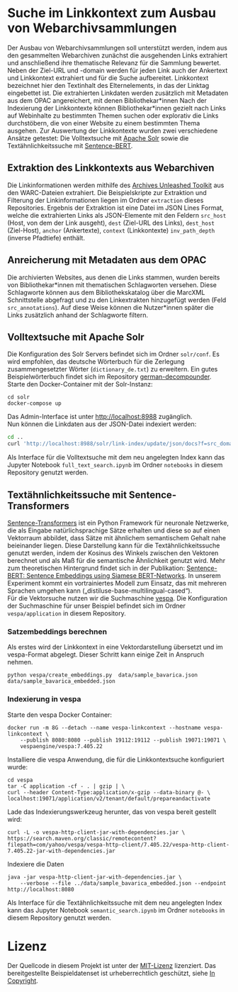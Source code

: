 # Suche im Linkkontext zum Ausbau von Webarchivsammlungen
Der Ausbau von Webarchivsammlungen soll unterstützt werden, indem aus den gesammelten
Webarchiven zunächst die ausgehenden Links extrahiert und anschließend ihre thematische Relevanz für die Sammlung bewertet. 
Neben der Ziel-URL und -domain werden für jeden Link auch der Ankertext und Linkkontext extrahiert und für die Suche aufbereitet. 
Linkkontext bezeichnet hier den Textinhalt des Elternelements, in das der Linktag eingebettet ist.
Die extrahierten Linkdaten werden zusätzlich mit Metadaten aus dem OPAC angereichert, mit denen Bibliothekar\*innen
Nach der Indexierung der Linkkontexte können Bibliothekar*innen gezielt nach Links auf Webinhalte zu bestimmten Themen suchen
oder explorativ die Links durchstöbern, die von einer Website zu einem bestimmten Thema ausgehen.
Zur Auswertung der Linkkontexte wurden zwei verschiedene Ansätze getestet: Die Volltextsuche mit
[Apache Solr](https://lucene.apache.org/solr/) sowie die Textähnlichkeitssuche mit
[Sentence-BERT](https://github.com/UKPLab/sentence-transformers/).

## Extraktion des Linkkontexts aus Webarchiven
Die Linkinformationen werden mithilfe des [Archives Unleashed Toolkit](https://github.com/archivesunleashed/aut/tree/aut-0.80.0)
aus den WARC-Dateien extrahiert. Die Beispielskripte zur Extraktion und Filterung der Linkinformationen
liegen im Ordner `extraction` dieses Repositories.
Ergebnis der Extraktion ist eine Datei im JSON Lines Format, welche die extrahierten Links
als JSON-Elemente mit den Feldern `src_host` (Host, von dem der Link ausgeht), `dest` (Ziel-URL des Links), `dest_host` (Ziel-Host), `anchor` (Ankertexte),
`context` (Linkkontexte) `inv_path_depth` (inverse Pfadtiefe) enthält.

## Anreicherung mit Metadaten aus dem OPAC
Die archivierten Websites, aus denen die Links stammen, wurden bereits von Bibliothekar*innen mit thematischen Schlagworten versehen.
Diese Schlagworte können aus dem Bibliothekskatalog über die MarcXML Schnittstelle abgefragt und zu den Linkextrakten hinzugefügt werden (Feld `src_annotations`).
Auf diese Weise können die Nutzer\*innen später die Links zusätzlich anhand der Schlagworte filtern.

## Volltextsuche mit Apache Solr
Die Konfiguration des Solr Servers befindet sich im Ordner `solr/conf`. Es wird empfohlen, das deutsche Wörterbuch für die Zerlegung zusammengesetzter Wörter
(`dictionary_de.txt`) zu erweitern. Ein gutes Beispielwörterbuch findet sich im Repository [german-decompounder](https://github.com/uschindler/german-decompounder).
Starte den Docker-Container mit der Solr-Instanz:
```shell
cd solr
docker-compose up
```
Das Admin-Interface ist unter [http://localhost:8988](http://localhost:8988) zugänglich.  
Nun können die Linkdaten aus der JSON-Datei indexiert werden:
```sh
cd ..
curl 'http://localhost:8988/solr/link-index/update/json/docs?f=src_domain:/src_host&f=/src_annotations&f=url:/dest&f=domain:/dest_host&f=/anchor&f=/context&f=/inv_path_depth&commit=true' --data-binary @data/sample_bavarica.json -H 'Content-type:application/json'
```
Als Interface für die Volltextsuche mit dem neu angelegten Index kann das Jupyter Notebook
`full_text_search.ipynb` im Ordner `notebooks` in diesem Repository genutzt werden.

## Textähnlichkeitssuche mit Sentence-Transformers
[Sentence-Transformers](https://sbert.net) ist ein Python Framework für neuronale Netzwerke, die als Eingabe natürlichsprachige Sätze erhalten und
diese so auf einen Vektorraum abbildet, dass Sätze mit ähnlichem semantischem Gehalt nahe
beieinander liegen. Diese Darstellung kann für die Textähnlichkeitssuche genutzt werden, indem
der Kosinus des Winkels zwischen den Vektoren berechnet und als Maß für die semantische
Ähnlichkeit genutzt wird. Mehr zum theoretischen Hintergrund findet sich in der Publikation:
[Sentence-BERT: Sentence Embeddings using Siamese BERT-Networks](https://arxiv.org/abs/1908.10084).
In unserem Experiment kommt ein vortrainiertes Modell zum Einsatz, das mit mehreren Sprachen umgehen kann („distiluse-base-multilingual-cased“).  
Für die Vektorsuche nutzen wir die Suchmaschine [vespa](https://vespa.ai/). Die Konfiguration der Suchmaschine für unser
Beispiel befindet sich im Ordner `vespa/application` in diesem Repository.

### Satzembeddings berechnen
Als erstes wird der Linkkontext in eine Vektordarstellung übersetzt und im vespa-Format abgelegt.
Dieser Schritt kann einige Zeit in Anspruch nehmen.
```shell
python vespa/create_embeddings.py  data/sample_bavarica.json data/sample_bavarica_embedded.json
```

### Indexierung in vespa
Starte den vespa Docker Container:
```shell
docker run -m 8G --detach --name vespa-linkcontext --hostname vespa-linkcontext \
    --publish 8080:8080 --publish 19112:19112 --publish 19071:19071 \
    vespaengine/vespa:7.405.22
```
Installiere die vespa Anwendung, die für die Linkkontextsuche konfiguriert wurde:
```shell
cd vespa
tar -C application -cf - . | gzip | \
curl --header Content-Type:application/x-gzip --data-binary @- \
localhost:19071/application/v2/tenant/default/prepareandactivate
```
Lade das Indexierungswerkzeug herunter, das von vespa bereit gestellt wird:
```shell
curl -L -o vespa-http-client-jar-with-dependencies.jar \
https://search.maven.org/classic/remotecontent?filepath=com/yahoo/vespa/vespa-http-client/7.405.22/vespa-http-client-7.405.22-jar-with-dependencies.jar
```
Indexiere die Daten
```shell
java -jar vespa-http-client-jar-with-dependencies.jar \
    --verbose --file ../data/sample_bavarica_embedded.json --endpoint http://localhost:8080
```
Als Interface für die Textähnlichkeitssuche mit dem neu angelegten Index kann das Jupyter Notebook
`semantic_search.ipynb` im Ordner `notebooks` in diesem Repository genutzt werden.

# Lizenz
Der Quellcode in diesem Projekt ist unter der [MIT-Lizenz](https://github.com/github/choosealicense.com/blob/gh-pages/LICENSE.md) lizenziert.
Das bereitgestellte Beispieldatenset ist urheberrechtlich geschützt, siehe [In Copyright](http://rightsstatements.org/vocab/InC/1.0/).
